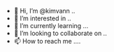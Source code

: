 - 👋 Hi, I’m @kimvann ..
- 👀 I’m interested in ..
- 🌱 I’m currently learning ...
- 💞️ I’m looking to collaborate on ..
- 📫 How to reach me ....

<!---
kimvann/kimvann is a ✨ special ✨ repository because its `README.md` (this file) appears on your GitHub profile.
You can click the Preview link to take a look at your changes.
--->
